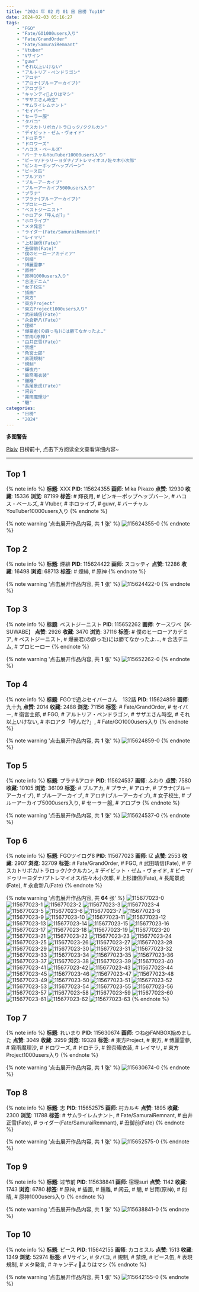 ```yaml
---
title: "2024 年 02 月 01 日 日榜 Top10"
date: 2024-02-03 05:16:27
tags:
    - "FGO"
    - "Fate/GO1000users入り"
    - "Fate/GrandOrder"
    - "Fate/SamuraiRemnant"
    - "Vtuber"
    - "Vサイン"
    - "guwr"
    - "それ以上いけない"
    - "アルトリア・ペンドラゴン"
    - "アロナ"
    - "アロナ(ブルーアーカイブ)"
    - "アロプラ"
    - "キャンディ🍭よりはマシ"
    - "サザエさん時空"
    - "サムライレムナント"
    - "セイバー"
    - "セーラー服"
    - "タバコ"
    - "テスカトリポカ/トラロック/ククルカン"
    - "デイビット・ゼム・ヴォイド"
    - "ドロチラ"
    - "ドロワーズ"
    - "ハコス・ベールズ"
    - "バーチャルYouTuber10000users入り"
    - "ビーマ/ドゥリーヨダナ/プトレマイオス/佐々木小次郎"
    - "ピンキーポップヘップバーン"
    - "ピース缶"
    - "ブルアカ"
    - "ブルーアーカイブ"
    - "ブルーアーカイブ5000users入り"
    - "プラナ"
    - "プラナ(ブルーアーカイブ)"
    - "プロヒーロー"
    - "ベストジーニスト"
    - "ホロアタ「呼んだ?」"
    - "ホロライブ"
    - "メタ発言"
    - "ライダー(Fate/SamuraiRemnant)"
    - "レイマリ"
    - "上杉謙信(Fate)"
    - "丑御前(Fate)"
    - "僕のヒーローアカデミア"
    - "刻晴"
    - "博麗霊夢"
    - "原神"
    - "原神1000users入り"
    - "合法デニム"
    - "女子校生"
    - "插画"
    - "東方"
    - "東方Project"
    - "東方Project1000users入り"
    - "武田晴信(Fate)"
    - "永倉新八(Fate)"
    - "煙緋"
    - "爆豪君(の癖っ毛)には勝てなかったよ…"
    - "甘雨(原神)"
    - "由井正雪(Fate)"
    - "禁煙"
    - "衛宮士郎"
    - "表現規制"
    - "規制"
    - "輝夜月"
    - "鈴奈庵衣装"
    - "鍾離"
    - "長尾景虎(Fate)"
    - "闲云"
    - "霧雨魔理沙"
    - "魈"
categories:
    - "日榜"
    - "2024"
---
```


<i class="fa fa-triangle-exclamation"></i>**多图警告**<i class="fa fa-triangle-exclamation"></i>

[Pixiv](https://www.pixiv.net/) 日榜前十, 点击下方阅读全文查看详细内容~

<!-- more -->

---

## Top 1

{% note info %}
**标题**: XXX
**PID**: 115624355 **画师**: Mika Pikazo
**点赞**: 12930 **收藏**: 15336 **浏览**: 87199
**标签**: # 輝夜月, # ピンキーポップヘップバーン, # ハコス・ベールズ, # Vtuber, # ホロライブ, # guwr, # バーチャルYouTuber10000users入り
{% endnote %}

{% note warning '点击展开作品内容, 共 **1** 张' %}
![115624355-0](https://i.pixiv.re/img-original/img/2024/01/31/00/00/06/115624355_p0.png)
{% endnote %}

## Top 2

{% note info %}
**标题**: 煙緋
**PID**: 115624422 **画师**: スコッティ
**点赞**: 12286 **收藏**: 16498 **浏览**: 68713
**标签**: # 煙緋, # 原神
{% endnote %}

{% note warning '点击展开作品内容, 共 **1** 张' %}
![115624422-0](https://i.pixiv.re/img-original/img/2024/01/31/00/00/23/115624422_p0.jpg)
{% endnote %}

## Top 3

{% note info %}
**标题**: ベストジーニスト
**PID**: 115652262 **画师**: ケースワベ【K-SUWABE】
**点赞**: 2926 **收藏**: 3470 **浏览**: 37116
**标签**: # 僕のヒーローアカデミア, # ベストジーニスト, # 爆豪君(の癖っ毛)には勝てなかったよ…, # 合法デニム, # プロヒーロー
{% endnote %}

{% note warning '点击展开作品内容, 共 **1** 张' %}
![115652262-0](https://i.pixiv.re/img-original/img/2024/02/01/00/00/57/115652262_p0.jpg)
{% endnote %}

## Top 4

{% note info %}
**标题**: FGOで遊ぶセイバーさん　132話
**PID**: 115624859 **画师**: 九十九
**点赞**: 2014 **收藏**: 2488 **浏览**: 71156
**标签**: # Fate/GrandOrder, # セイバー, # 衛宮士郎, # FGO, # アルトリア・ペンドラゴン, # サザエさん時空, # それ以上いけない, # ホロアタ「呼んだ?」, # Fate/GO1000users入り
{% endnote %}

{% note warning '点击展开作品内容, 共 **1** 张' %}
![115624859-0](https://i.pixiv.re/img-original/img/2024/01/31/00/05/41/115624859_p0.jpg)
{% endnote %}

## Top 5

{% note info %}
**标题**: プラナ&アロナ
**PID**: 115624537 **画师**: ふわり
**点赞**: 7580 **收藏**: 10105 **浏览**: 36109
**标签**: # ブルアカ, # プラナ, # アロナ, # プラナ(ブルーアーカイブ), # ブルーアーカイブ, # アロナ(ブルーアーカイブ), # 女子校生, # ブルーアーカイブ5000users入り, # セーラー服, # アロプラ
{% endnote %}

{% note warning '点击展开作品内容, 共 **1** 张' %}
![115624537-0](https://i.pixiv.re/img-original/img/2024/01/31/00/01/04/115624537_p0.jpg)
{% endnote %}

## Top 6

{% note info %}
**标题**: FGOツイログ8
**PID**: 115677023 **画师**: IZ
**点赞**: 2553 **收藏**: 2907 **浏览**: 32709
**标签**: # Fate/GrandOrder, # FGO, # 武田晴信(Fate), # テスカトリポカ/トラロック/ククルカン, # デイビット・ゼム・ヴォイド, # ビーマ/ドゥリーヨダナ/プトレマイオス/佐々木小次郎, # 上杉謙信(Fate), # 長尾景虎(Fate), # 永倉新八(Fate)
{% endnote %}

{% note warning '点击展开作品内容, 共 **64** 张' %}
![115677023-0](https://i.pixiv.re/img-original/img/2024/02/01/22/49/36/115677023_p0.jpg)
![115677023-1](https://i.pixiv.re/img-original/img/2024/02/01/22/49/36/115677023_p1.jpg)
![115677023-2](https://i.pixiv.re/img-original/img/2024/02/01/22/49/36/115677023_p2.jpg)
![115677023-3](https://i.pixiv.re/img-original/img/2024/02/01/22/49/36/115677023_p3.jpg)
![115677023-4](https://i.pixiv.re/img-original/img/2024/02/01/22/49/36/115677023_p4.jpg)
![115677023-5](https://i.pixiv.re/img-original/img/2024/02/01/22/49/36/115677023_p5.jpg)
![115677023-6](https://i.pixiv.re/img-original/img/2024/02/01/22/49/36/115677023_p6.jpg)
![115677023-7](https://i.pixiv.re/img-original/img/2024/02/01/22/49/36/115677023_p7.jpg)
![115677023-8](https://i.pixiv.re/img-original/img/2024/02/01/22/49/36/115677023_p8.jpg)
![115677023-9](https://i.pixiv.re/img-original/img/2024/02/01/22/49/36/115677023_p9.jpg)
![115677023-10](https://i.pixiv.re/img-original/img/2024/02/01/22/49/36/115677023_p10.jpg)
![115677023-11](https://i.pixiv.re/img-original/img/2024/02/01/22/49/36/115677023_p11.jpg)
![115677023-12](https://i.pixiv.re/img-original/img/2024/02/01/22/49/36/115677023_p12.jpg)
![115677023-13](https://i.pixiv.re/img-original/img/2024/02/01/22/49/36/115677023_p13.jpg)
![115677023-14](https://i.pixiv.re/img-original/img/2024/02/01/22/49/36/115677023_p14.jpg)
![115677023-15](https://i.pixiv.re/img-original/img/2024/02/01/22/49/36/115677023_p15.jpg)
![115677023-16](https://i.pixiv.re/img-original/img/2024/02/01/22/49/36/115677023_p16.jpg)
![115677023-17](https://i.pixiv.re/img-original/img/2024/02/01/22/49/36/115677023_p17.jpg)
![115677023-18](https://i.pixiv.re/img-original/img/2024/02/01/22/49/36/115677023_p18.jpg)
![115677023-19](https://i.pixiv.re/img-original/img/2024/02/01/22/49/36/115677023_p19.jpg)
![115677023-20](https://i.pixiv.re/img-original/img/2024/02/01/22/49/36/115677023_p20.jpg)
![115677023-21](https://i.pixiv.re/img-original/img/2024/02/01/22/49/36/115677023_p21.jpg)
![115677023-22](https://i.pixiv.re/img-original/img/2024/02/01/22/49/36/115677023_p22.jpg)
![115677023-23](https://i.pixiv.re/img-original/img/2024/02/01/22/49/36/115677023_p23.jpg)
![115677023-24](https://i.pixiv.re/img-original/img/2024/02/01/22/49/36/115677023_p24.jpg)
![115677023-25](https://i.pixiv.re/img-original/img/2024/02/01/22/49/36/115677023_p25.jpg)
![115677023-26](https://i.pixiv.re/img-original/img/2024/02/01/22/49/36/115677023_p26.jpg)
![115677023-27](https://i.pixiv.re/img-original/img/2024/02/01/22/49/36/115677023_p27.jpg)
![115677023-28](https://i.pixiv.re/img-original/img/2024/02/01/22/49/36/115677023_p28.jpg)
![115677023-29](https://i.pixiv.re/img-original/img/2024/02/01/22/49/36/115677023_p29.jpg)
![115677023-30](https://i.pixiv.re/img-original/img/2024/02/01/22/49/36/115677023_p30.jpg)
![115677023-31](https://i.pixiv.re/img-original/img/2024/02/01/22/49/36/115677023_p31.jpg)
![115677023-32](https://i.pixiv.re/img-original/img/2024/02/01/22/49/36/115677023_p32.jpg)
![115677023-33](https://i.pixiv.re/img-original/img/2024/02/01/22/49/36/115677023_p33.jpg)
![115677023-34](https://i.pixiv.re/img-original/img/2024/02/01/22/49/36/115677023_p34.jpg)
![115677023-35](https://i.pixiv.re/img-original/img/2024/02/01/22/49/36/115677023_p35.jpg)
![115677023-36](https://i.pixiv.re/img-original/img/2024/02/01/22/49/36/115677023_p36.jpg)
![115677023-37](https://i.pixiv.re/img-original/img/2024/02/01/22/49/36/115677023_p37.jpg)
![115677023-38](https://i.pixiv.re/img-original/img/2024/02/01/22/49/36/115677023_p38.jpg)
![115677023-39](https://i.pixiv.re/img-original/img/2024/02/01/22/49/36/115677023_p39.jpg)
![115677023-40](https://i.pixiv.re/img-original/img/2024/02/01/22/49/36/115677023_p40.jpg)
![115677023-41](https://i.pixiv.re/img-original/img/2024/02/01/22/49/36/115677023_p41.jpg)
![115677023-42](https://i.pixiv.re/img-original/img/2024/02/01/22/49/36/115677023_p42.jpg)
![115677023-43](https://i.pixiv.re/img-original/img/2024/02/01/22/49/36/115677023_p43.jpg)
![115677023-44](https://i.pixiv.re/img-original/img/2024/02/01/22/49/36/115677023_p44.jpg)
![115677023-45](https://i.pixiv.re/img-original/img/2024/02/01/22/49/36/115677023_p45.jpg)
![115677023-46](https://i.pixiv.re/img-original/img/2024/02/01/22/49/36/115677023_p46.jpg)
![115677023-47](https://i.pixiv.re/img-original/img/2024/02/01/22/49/36/115677023_p47.jpg)
![115677023-48](https://i.pixiv.re/img-original/img/2024/02/01/22/49/36/115677023_p48.jpg)
![115677023-49](https://i.pixiv.re/img-original/img/2024/02/01/22/49/36/115677023_p49.jpg)
![115677023-50](https://i.pixiv.re/img-original/img/2024/02/01/22/49/36/115677023_p50.jpg)
![115677023-51](https://i.pixiv.re/img-original/img/2024/02/01/22/49/36/115677023_p51.jpg)
![115677023-52](https://i.pixiv.re/img-original/img/2024/02/01/22/49/36/115677023_p52.jpg)
![115677023-53](https://i.pixiv.re/img-original/img/2024/02/01/22/49/36/115677023_p53.jpg)
![115677023-54](https://i.pixiv.re/img-original/img/2024/02/01/22/49/36/115677023_p54.jpg)
![115677023-55](https://i.pixiv.re/img-original/img/2024/02/01/22/49/36/115677023_p55.jpg)
![115677023-56](https://i.pixiv.re/img-original/img/2024/02/01/22/49/36/115677023_p56.jpg)
![115677023-57](https://i.pixiv.re/img-original/img/2024/02/01/22/49/36/115677023_p57.jpg)
![115677023-58](https://i.pixiv.re/img-original/img/2024/02/01/22/49/36/115677023_p58.jpg)
![115677023-59](https://i.pixiv.re/img-original/img/2024/02/01/22/49/36/115677023_p59.jpg)
![115677023-60](https://i.pixiv.re/img-original/img/2024/02/01/22/49/36/115677023_p60.jpg)
![115677023-61](https://i.pixiv.re/img-original/img/2024/02/01/22/49/36/115677023_p61.jpg)
![115677023-62](https://i.pixiv.re/img-original/img/2024/02/01/22/49/36/115677023_p62.jpg)
![115677023-63](https://i.pixiv.re/img-original/img/2024/02/01/22/49/36/115677023_p63.jpg)
{% endnote %}

## Top 7

{% note info %}
**标题**: れいまり
**PID**: 115630674 **画师**: つね@FANBOX始めました
**点赞**: 3049 **收藏**: 3959 **浏览**: 19328
**标签**: # 東方Project, # 東方, # 博麗霊夢, # 霧雨魔理沙, # ドロワーズ, # ドロチラ, # 鈴奈庵衣装, # レイマリ, # 東方Project1000users入り
{% endnote %}

{% note warning '点击展开作品内容, 共 **1** 张' %}
![115630674-0](https://i.pixiv.re/img-original/img/2024/01/31/06/00/04/115630674_p0.png)
{% endnote %}

## Top 8

{% note info %}
**标题**: 志
**PID**: 115652575 **画师**: 村カルキ
**点赞**: 1895 **收藏**: 2300 **浏览**: 11788
**标签**: # サムライレムナント, # Fate/SamuraiRemnant, # 由井正雪(Fate), # ライダー(Fate/SamuraiRemnant), # 丑御前(Fate)
{% endnote %}

{% note warning '点击展开作品内容, 共 **1** 张' %}
![115652575-0](https://i.pixiv.re/img-original/img/2024/02/01/00/04/35/115652575_p0.jpg)
{% endnote %}

## Top 9

{% note info %}
**标题**: 过节前
**PID**: 115638841 **画师**: 宿理suri
**点赞**: 1142 **收藏**: 1743 **浏览**: 6780
**标签**: # 原神, # 插画, # 鍾離, # 闲云, # 魈, # 甘雨(原神), # 刻晴, # 原神1000users入り
{% endnote %}

{% note warning '点击展开作品内容, 共 **1** 张' %}
![115638841-0](https://i.pixiv.re/img-original/img/2024/01/31/16/06/51/115638841_p0.jpg)
{% endnote %}

## Top 10

{% note info %}
**标题**: ピース
**PID**: 115642155 **画师**: カコミスル
**点赞**: 1513 **收藏**: 1349 **浏览**: 52974
**标签**: # Vサイン, # タバコ, # 規制, # 禁煙, # ピース缶, # 表現規制, # メタ発言, # キャンディ🍭よりはマシ
{% endnote %}

{% note warning '点击展开作品内容, 共 **1** 张' %}
![115642155-0](https://i.pixiv.re/img-original/img/2024/01/31/18/44/44/115642155_p0.jpg)
{% endnote %}
